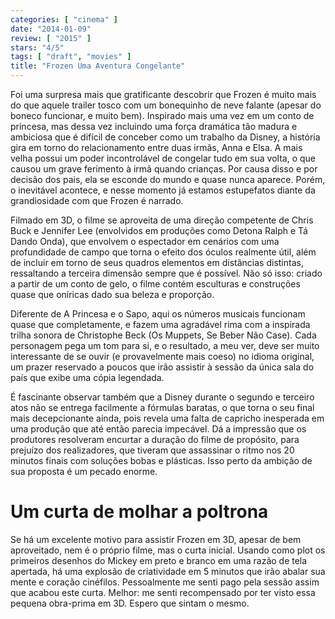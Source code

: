 ```yaml
---
categories: [ "cinema" ]
date: "2014-01-09"
review: [ "2015" ]
stars: "4/5"
tags: [ "draft", "movies" ]
title: "Frozen Uma Aventura Congelante"
---
```

Foi uma surpresa mais que gratificante descobrir que Frozen é muito mais
do que aquele trailer tosco com um bonequinho de neve falante (apesar
do boneco funcionar, e muito bem). Inspirado mais uma vez em um conto
de princesa, mas dessa vez incluindo uma força dramática tão madura
e ambiciosa que é difícil de conceber como um trabalho da Disney,
a história gira em torno do relacionamento entre duas irmãs, Anna e
Elsa. A mais velha possui um poder incontrolável de congelar tudo em sua
volta, o que causou um grave ferimento à irmã quando crianças. Por
causa disso e por decisão dos pais, ela se esconde do mundo e quase
nunca aparece. Porém, o inevitável acontece, e nesse momento já
estamos estupefatos diante da grandiosidade com que Frozen é narrado.

Filmado em 3D, o filme se aproveita de uma direção competente de Chris
Buck e Jennifer Lee (envolvidos em produções como Detona Ralph e Tá
Dando Onda), que envolvem o espectador em cenários com uma profundidade
de campo que torna o efeito dos óculos realmente útil, além de incluir
em torno de seus quadros elementos em distâncias distintas, ressaltando
a terceira dimensão sempre que é possível. Não só isso: criado a
partir de um conto de gelo, o filme contém esculturas e construções
quase que oníricas dado sua beleza e proporção.

Diferente de A Princesa e o Sapo, aqui os números musicais funcionam
quase que completamente, e fazem uma agradável rima com a inspirada
trilha sonora de Christophe Beck (Os Muppets, Se Beber Não Case). Cada
personagem pega um tom para si, e o resultado, a meu ver, deve ser muito
interessante de se ouvir (e provavelmente mais coeso) no idioma original,
um prazer reservado a poucos que irão assistir à sessão da única
sala do país que exibe uma cópia legendada.

É fascinante observar também que a Disney durante o segundo e terceiro
atos não se entrega facilmente a fórmulas baratas, o que torna o
seu final mais decepcionante ainda, pois revela uma falta de capricho
inesperada em uma produção que até então parecia impecável. Dá a
impressão que os produtores resolveram encurtar a duração do filme de
propósito, para prejuízo dos realizadores, que tiveram que assassinar
o ritmo nos 20 minutos finais com soluções bobas e plásticas. Isso
perto da ambição de sua proposta é um pecado enorme.

Um curta de molhar a poltrona
=============================

Se há um excelente motivo para assistir Frozen em 3D, apesar de bem
aproveitado, nem é o próprio filme, mas o curta inicial. Usando como
plot os primeiros desenhos do Mickey em preto e branco em uma razão de
tela apertada, há uma explosão de criatividade em 5 minutos que irão
abalar sua mente e coração cinéfilos. Pessoalmente me senti pago pela
sessão assim que acabou este curta. Melhor: me senti recompensado por
ter visto essa pequena obra-prima em 3D. Espero que sintam o mesmo.
